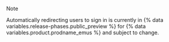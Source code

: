 > [!NOTE]
> Automatically redirecting users to sign in is currently in {% data variables.release-phases.public_preview %} for {% data variables.product.prodname_emus %} and subject to change.
